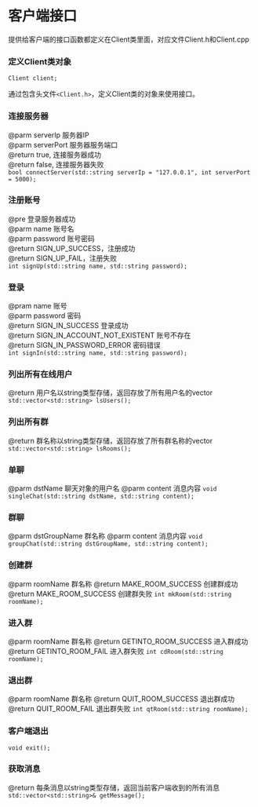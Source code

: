# 客户端接口  

提供给客户端的接口函数都定义在Client类里面，对应文件Client.h和Client.cpp  
  
### 定义Client类对象  
```Client client;```   

通过包含头文件```<Client.h>```，定义Client类的对象来使用接口。  
  
### 连接服务器   
@parm serverIp 服务器IP  
@parm serverPort 服务器服务端口  
@return true, 连接服务器成功  
@return false, 连接服务器失败  
```bool connectServer(std::string serverIp = "127.0.0.1", int serverPort = 5000);```

### 注册账号   
@pre 登录服务器成功  
@parm name 账号名  
@parm password 账号密码  
@return SIGN_UP_SUCCESS，注册成功  
@return SIGN_UP_FAIL，注册失败  
```int signUp(std::string name, std::string password);```  

### 登录
@pram name 账号  
@parm password 密码  
@return SIGN_IN_SUCCESS 登录成功  
@return SIGN_IN_ACCOUNT_NOT_EXISTENT 账号不存在  
@return SIGN_IN_PASSWORD_ERROR 密码错误  
```int signIn(std::string name, std::string password);```  

### 列出所有在线用户
@return 用户名以string类型存储，返回存放了所有用户名的vector  
```std::vector<std::string> lsUsers();```

### 列出所有群
@return 群名称以string类型存储，返回存放了所有群名称的vector  
```std::vector<std::string> lsRooms();```

### 单聊
@parm dstName 聊天对象的用户名
@parm content 消息内容
```void singleChat(std::string dstName, std::string content);```

### 群聊
@parm dstGroupName 群名称
@parm content 消息内容
```void groupChat(std::string dstGroupName, std::string content);```

### 创建群
@parm roomName 群名称
@return MAKE_ROOM_SUCCESS 创建群成功
@return MAKE_ROOM_SUCCESS 创建群失败
```int mkRoom(std::string roomName);```

### 进入群
@parm roomName 群名称
@return GETINTO_ROOM_SUCCESS 进入群成功
@return GETINTO_ROOM_FAIL 进入群失败
```int cdRoom(std::string roomName);```

### 退出群
@parm roomName 群名称
@return QUIT_ROOM_SUCCESS 退出群成功
@return QUIT_ROOM_FAIL 退出群失败
```int qtRoom(std::string roomName);```

### 客户端退出
```void exit();```

### 获取消息
@return 每条消息以string类型存储，返回当前客户端收到的所有消息
```std::vector<std::string>& getMessage();```











